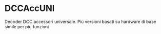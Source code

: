 # DCCAccUNI
Decoder DCC accessori universale. Più versioni basati su hardware di base simile per più funzioni
